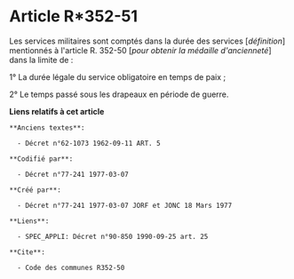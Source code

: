 # Article R*352-51

Les services militaires sont comptés dans la durée des services [*définition*] mentionnés à l'article R. 352-50 [*pour
obtenir la médaille d'ancienneté*] dans la limite de :

1° La durée légale du service obligatoire en temps de paix ;

2° Le temps passé sous les drapeaux en période de guerre.

**Liens relatifs à cet article**

	**Anciens textes**:

	  - Décret n°62-1073 1962-09-11 ART. 5

	**Codifié par**:

	  - Décret n°77-241 1977-03-07

	**Créé par**:

	  - Décret n°77-241 1977-03-07 JORF et JONC 18 Mars 1977

	**Liens**:

	  - SPEC_APPLI: Décret n°90-850 1990-09-25 art. 25

	**Cite**:

	  - Code des communes R352-50
